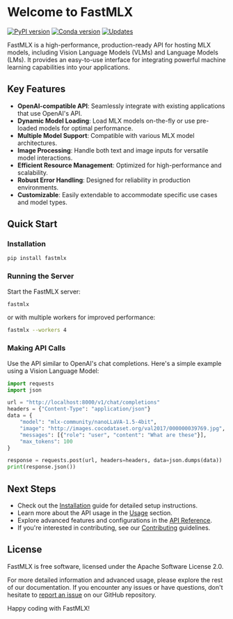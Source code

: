 # Welcome to FastMLX

[![PyPI version](https://img.shields.io/pypi/v/fastmlx.svg)](https://pypi.python.org/pypi/fastmlx)
[![Conda version](https://img.shields.io/conda/vn/conda-forge/fastmlx.svg)](https://anaconda.org/conda-forge/fastmlx)
[![Updates](https://pyup.io/repos/github/Blaizzy/fastmlx/shield.svg)](https://pyup.io/repos/github/Blaizzy/fastmlx)

FastMLX is a high-performance, production-ready API for hosting MLX models, including Vision Language Models (VLMs) and Language Models (LMs). It provides an easy-to-use interface for integrating powerful machine learning capabilities into your applications.


## Key Features

- **OpenAI-compatible API**: Seamlessly integrate with existing applications that use OpenAI's API.
- **Dynamic Model Loading**: Load MLX models on-the-fly or use pre-loaded models for optimal performance.
- **Multiple Model Support**: Compatible with various MLX model architectures.
- **Image Processing**: Handle both text and image inputs for versatile model interactions.
- **Efficient Resource Management**: Optimized for high-performance and scalability.
- **Robust Error Handling**: Designed for reliability in production environments.
- **Customizable**: Easily extendable to accommodate specific use cases and model types.

## Quick Start

### Installation

```bash
pip install fastmlx
```

### Running the Server

Start the FastMLX server:

```bash
fastmlx
```

or with multiple workers for improved performance:

```bash
fastmlx --workers 4
```

### Making API Calls

Use the API similar to OpenAI's chat completions. Here's a simple example using a Vision Language Model:

```python
import requests
import json

url = "http://localhost:8000/v1/chat/completions"
headers = {"Content-Type": "application/json"}
data = {
    "model": "mlx-community/nanoLLaVA-1.5-4bit",
    "image": "http://images.cocodataset.org/val2017/000000039769.jpg",
    "messages": [{"role": "user", "content": "What are these"}],
    "max_tokens": 100
}

response = requests.post(url, headers=headers, data=json.dumps(data))
print(response.json())
```

## Next Steps

- Check out the [Installation](installation.md) guide for detailed setup instructions.
- Learn more about the API usage in the [Usage](usage.md) section.
- Explore advanced features and configurations in the [API Reference](endpoints.md).
- If you're interested in contributing, see our [Contributing](contributing.md) guidelines.

## License

FastMLX is free software, licensed under the Apache Software License 2.0.

For more detailed information and advanced usage, please explore the rest of our documentation. If you encounter any issues or have questions, don't hesitate to [report an issue](https://github.com/Blaizzy/fastmlx/issues) on our GitHub repository.

Happy coding with FastMLX!